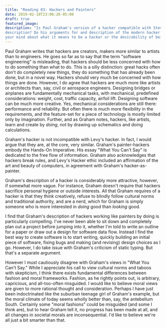 ```yaml
---
title: "Reading 03: Hackers and Painters"
date: 2019-02-18T23:06:26-05:00
draft: true
featured_image:
description: "Is Paul Graham's version of a hacker compatible with Steven Levy's
description? Do his arguments for and description of the modern hacker change
your mind about what it means to be a hacker or the desirability of being one?"
---
```


Paul Graham writes that hackers are creators, makers more similar to artists
than to engineers. He goes so far as to say that the term "software engineering"
is misleading, that hackers should be less concerned with how to do something
than what to do. This is a silly distinction: great hacks often don't do
completely new things, they do something that has already been done, but in a
novel way. Hackers should very much be concerned with how things are done.
However, I do agree that hackers are much more like artists or architects than,
say, civil or aerospace engineers. Designing bridges or airplanes are
fundamentally mechanical tasks, with mechanical, predefined considerations:
weight, cost, traffic capacity, airfoil lift. Designing software can be much
more creative. Yes, mechanical considerations are still there: performance and
reliability. But often there is much more flexibility in the requirements, and
the feature-set for a piece of technology is mostly limited only by imagination.
Further, and as Graham notes, hackers, like artists, learn and create by
_doing_, not by drawing up schematics and doing calculations.

Graham's hacker is not incompatible with Levy's hacker. In fact, I would argue
that they are, at the core, very similar. Graham's painter-hackers embody the
Hands-On Imperative. His essay "What You Can't Say" is dedicated to the free
flow of information. Graham also acknowledges that hackers break rules, and
Levy's Hacker ethic included an affirmation of the art and beauty of computers,
in agreement with Graham's hacker-as-painter.

Graham's description of a hacker is considerably more attractive, however, if
somewhat more vague. For instance, Graham doesn't require that hackers sacrifice
personal hygiene or outside interests. All that Graham requires of a hacker is
that they think creatively, refuse to blindly follow cultural norms and
traditional authority, and are a nerd, which for Graham is simply someone who is
more interested in _doing_ good than _looking_ good.

I find that Graham's description of hackers working like painters by doing is
particularly compelling. I've never been able to sit down and completely plan
out a project before jumping into it, whether I'm told to write an outline for a
paper or draw out a design for software data flow. Instead I find the best way
to create software is to start writing, quickly building an initial piece of
software, fixing bugs and making (and revising) design choices as I go. However,
I do take issue with Graham's criticism of static typing. But that's a separate
argument.

However I must cautiously disagree with Graham's views in "What You Can't Say."
While I appreciate his call to view cultural norms and taboos with skepticism, I
think there exists fundamental differences between fashion and moral frameworks.
Fashion, as he rightly points out, is arbitrary, capricious, and all-too-often
misguided. I would like to believe moral views are given to more rational
thought and consideration. Perhaps I have just been indoctrinated like the
suburban teenage girl of Graham's example, but the moral climate of today seems
wholly better than, say, the antebellum South. Certainly some "moral fashions"
could be misguided (and some I think are), but to hear Graham tell it, no
progress has been made at all, and all changes in societal morals are
inconsequential. I'd like to believe we're all just a bit smarter than that.
